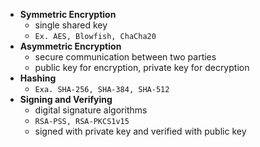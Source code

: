 - **Symmetric Encryption**
  - single shared key
  - `Ex. AES, Blowfish, ChaCha20`
- **Asymmetric Encryption**
  - secure communication between two parties 
  - public key for encryption, private key for decryption
- **Hashing** 
  - `Exa. SHA-256, SHA-384, SHA-512`
- **Signing and Verifying**
  - digital signature algorithms
  - `RSA-PSS, RSA-PKCS1v15`
  - signed with private key and verified with public key
